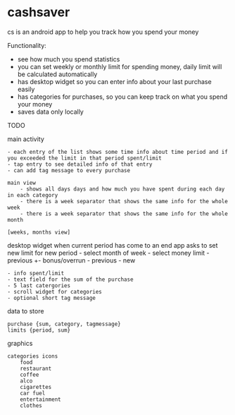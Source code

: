 # cashsaver

cs is an android app to help you track how you spend your money 

Functionality:
- see how much you spend statistics
- you can set weekly or monthly limit for spending money, daily limit will be calculated 		automatically
- has desktop widget so you can enter info about your last purchase easily
- has categories for purchases, so you can keep track on what you spend your money
- saves data only locally

TODO

main activity

	- each entry of the list shows some time info about time period and if you exceeded the limit in that period spent/limit
	- tap entry to see detailed info of that entry
	- can add tag message to every purchase

	main view
		- shows all days days and how much you have spent during each day in each category
		- there is a week separator that shows the same info for the whole week
		- there is a week separator that shows the same info for the whole month

	[weeks, months view]
	
	

desktop widget
	when current period has come to an end app asks to set new limit for new period
		- select month of week
		- select money limit
			- previous +- bonus/overrun
			- previous
			- new

	- info spent/limit
	- text field for the sum of the purchase
	- 5 last catergories
	- scroll widget for categories
	- optional short tag message

data to store

	purchase {sum, category, tagmessage}
	limits {period, sum}

graphics
	
	categories icons
		food
		restaurant
		coffee
		alco
		cigarettes
		car fuel
		entertainment
		clothes